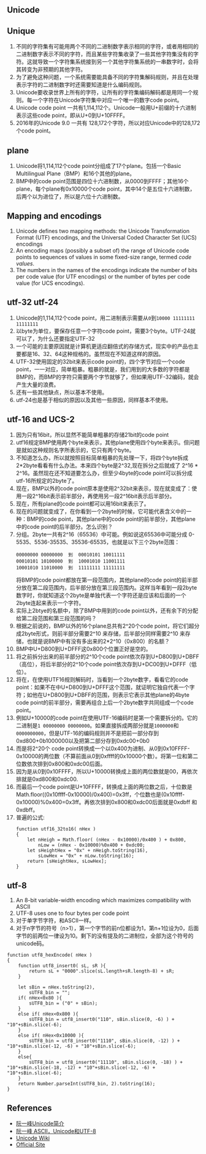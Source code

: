 
## Unicode


## Unique
1. 不同的字符集有可能用两个不同的二进制数字表示相同的字符，或者用相同的二进制数字表示不同的字符，而且某些字符集收录了一些其他字符集没有的字符。这就导致一个字符集系统接到另一个其他字符集系统的一串数字时，会将其转变为非预期的其他字符。
2. 为了避免这种问题，一个系统需要能具备不同的字符集解码规则，并且在处理表示字符的二进制数字时还需要知道是什么编码规则。
3. Unicode要收录世界上所有的字符，让所有的字符集编码解码都是用同一个规则。每一个字符在Unicode字符集中对应一个唯一的数字code point。
4. Unicode code point 一共有1,114,112个。Unicode一般用U+前缀的十六进制表示这些code point，即从U+0到U+10FFFF。
4. 2016年的Unicode 9.0 一共有 128,172个字符，所以对应Unicode中的128,172个code point。


## plane
1. Unicode将1,114,112个code point分组成了17个plane。包括一个Basic Multilingual Plane（BMP）和16个其他的plane。
2. BMP中的code point范围是四位十六进制数，从0000到FFFF；其他16个plane，每个plane有0x10000个code point，其中14个是五位十六进制数，后两个以为进位了，所以是六位十六进制数。

## Mapping and encodings
1. Unicode defines two mapping methods: the Unicode Transformation Format (UTF) encodings, and the Universal Coded Character Set (UCS) encodings
2. An encoding maps (possibly a subset of) the range of Unicode code points to sequences of values in some fixed-size range, termed *code values*. 
3. The numbers in the names of the encodings indicate the number of bits per code value (for UTF encodings) or the number of bytes per code value (for UCS encodings). 

## utf-32 utf-24
1. Unicode的1,114,112个code point，用二进制表示需要从```0```到```10000 11111111 11111111```
2. 以byte为单位，要保存任意一个字符code point，需要3个byte。UTF-24就可以了，为什么还要指定UTF-32
3. 一个可能的主要原因就是计算机更适应翻倍式的存储方式，现实中的产品也主要都是16、32、64这种规格的。虽然现在不知道这样的原因。
4. UTF-32使用固定的32bit来表示code point的，四个字节对应一个code point，一一对应，简单粗暴。粗暴的就是，我们用到的大多数的字符都是BMP的，而BMP的字符只需要两个字节就够了，但如果用UTF-32编码，就会产生大量的浪费。
5. 还有一些其他缺点，所以基本不使用。
6. utf-24也是基于相似的原因以及其他一些原因，同样基本不使用。



## utf-16 and UCS-2
1. 因为只有16bit，所以显然不能简单粗暴的存储21bit的code point
2. utf16规定BMP使用两个byte来表示，其他plane使用四个byte来表示。但问题是就如这种规则名字所表示的，它只有两个byte。
3. 不知道怎么办，所以就按照目标简单粗暴的先处理一下，将四个byte拆成2*2byte看看有什么办法。本来四个byte是2^32,现在拆分之后就成了 2^16 * 2^16。虽然现在还不知道要怎么办，但至少4byte的code point可以拆分成utf-16所规定的2byte了。
4. 现在，BMP以外的code point原本是使用2^32bit来表示，现在就变成了：使用一段2^16bit表示前半部分，再使用另一段2^16bit表示后半部分。
5. 现在，所有plane的code point都可以用16bit来表示了。
6. 现在的问题就变成了，在你看到一个2byte的时候，它可能代表含义中的一种：BMP的code point，其他plane中的code point的前半部分，其他plane中的code point的后半部分。怎么识别？
7. 分组。2byte一共有2^16（65536）中可能。例如说这65536中可能分成 0-5535、5536-35535、35536-65535，也就是以下三个2byte范围：
    ```
    00000000 00000000  到  00010101 10011111
    00010101 10100000  到  10001010 11001111
    10001010 11010000  到  11111111 11111111
    ```
    将BMP的code point都放在第一段范围内，其他plane的code point的前半部分放在第二段范围内，后半部分放在第三段范围内。这样当年看到一段2byte数字时，你就知道这个2byte是单独代表一个字符还是应该和后面的一个2byte连起来表示一个字符。
8. 实际上2btye的名额中，除了BMP中用到的code point以外，还有余下的分配给第二段范围和第三段范围的吗？
9. 根据之前说的，BMP以外的16个plane总共有2^20个code point，将它们超分成2byte形式，则前半部分需要2^10 来存储，后半部分同样需要2^10 来存储，也就是说BMP中有没有多出来的2*2^10（0x800）的名额？
10. BMP中U+D800到U+DFFF这0x800个位置正好是空的。
11. 将之前拆分出来的前半部分的2^10个code point依次存到U+D800到U+DBFF（高位），将后半部分的2^10个code point依次存到U+DC00到U+DFFF（低位）。
12. 将在，在使用UTF16规则解码时，当看到一个2byte数字，看看它的code point：如果不在中U+D800到U+DFFF这个范围，就证明它独自代表一个字符；如他在U+D800到U+DBFF的范围，则表示它表示其他plane的4byte code point的前半部分，需要再组合上后一个2byte数字共同组成一个code point。
13. 例如U+10000的code point在使用UTF-16编码时是第一个需要拆分的。它的二进制是```1 00000000 00000000```。如果直接拆成两部分就是```1000000```和```0000000000```，但是UTF-16的编码规则并不是把前一部分存到0xd800+0b1000000以及把第二部分存到0xdc00+0b0
14. 而是将2^20个 code point转换成一个以0x400为进制、从0到0x10FFFF-0x10000的两位数（不算前面从0到0xffff的0x10000个数）。将第一位和第二位数依次排到0x800和0xdc00后面。
15. 因为是从0到0x10FFFF，所以U+10000转换成上面的两位数就是00，再依次排就是0xd800和0xdc00.
16. 而最后一个code point是U+10FFFF，转换成上面的两位数之后，十位数是Math.floor((0x10ffff-0x10000)/0x400)=0x3ff，个位数也是(0x10ffff-0x10000)%0x400=0x3ff。再依次排到0x800和0xdc00后面就是0xdbff 和 0xdbff。
17. 普遍的公式:
    ```
    function utf16_32to16( nHex )
    {
    	let nHeigh = Math.floor( (nHex - 0x10000)/0x400 ) + 0x800,
    		nLow = (nHex - 0x10000)%0x400 + 0xdc00;
    	let sHeightHex = "0x" + nHeigh.toString(16),
    		sLowHex = "0x" + nLow.toString(16);
    	return [sHeightHex, sLowHex];
    }
    ```


## utf-8
1. An 8-bit variable-width encoding which maximizes compatibility with ASCII
2. UTF-8 uses one to four bytes per code point 
3. 对于单字节字符，和ASCII一样。
4. 对于n字节的符号（n>1），第一个字节的前n位都设为1，第n+1位设为0，后面字节的前两位一律设为10。剩下的没有提及的二进制位，全部为这个符号的unicode码。
```
function utf8_hexEncode( nHex )
{
	function utf8_insert0( sL, sR ){	
		return sL + "0000".slice(sL.length+sR.length-8) + sR;
	}
	
	let sBin = nHex.toString(2),
		sUTF8_bin = "";
	if( nHex<0x80 ){
		sUTF8_bin = ("0" + sBin);
	}
	else if( nHex<0x800 ){
		sUTF8_bin = utf8_insert0("110", sBin.slice(0, -6) ) + "10"+sBin.slice(-6);
	}
	else if( nHex<0x10000 ){
		sUTF8_bin = utf8_insert0("1110", sBin.slice(0, -12) ) + "10"+sBin.slice(-12, -6) + "10"+sBin.slice(-6);
	}
	else{
		sUTF8_bin = utf8_insert0("11110", sBin.slice(0, -18) ) + "10"+sBin.slice(-18, -12) + "10"+sBin.slice(-12, -6) + "10"+sBin.slice(-6);
	}
	return Number.parseInt(sUTF8_bin, 2).toString(16);
}
```


## References


* [阮一峰Unicode简介](http://www.ruanyifeng.com/blog/2014/12/unicode.html)
* [阮一峰 ASCII，Unicode和UTF-8](http://www.ruanyifeng.com/blog/2007/10/ascii_unicode_and_utf-8.html)
* [Unicode Wiki](https://en.wikipedia.org/wiki/Unicode#UTF)
* [Official Site](http://www.unicode.org/)

